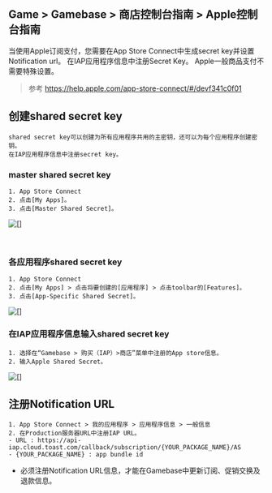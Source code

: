 ## Game > Gamebase > 商店控制台指南 > Apple控制台指南

当使用Apple订阅支付，您需要在App Store Connect中生成secret key并设置Notification url。
在IAP应用程序信息中注册Secret Key。
Apple一般商品支付不需要特殊设置。

> 参考
> https://help.apple.com/app-store-connect/#/devf341c0f01

## 创建shared secret key  
```
shared secret key可以创建为所有应用程序共用的主密钥，还可以为每个应用程序创建密钥。
在IAP应用程序信息中注册secret key。
```

### master shared secret key
```
1. App Store Connect
2. 点击[My Apps]。
3. 点击[Master Shared Secret]。   
```
![[]](http://static.toastoven.net/prod_gamebase/StoreConsoleGuide/iap-console-apple-shared-key-1.png)

<br>

### 各应用程序shared secret key
```
1. App Store Connect
2. 点击[My Apps] > 点击将要创建的[应用程序] > 点击toolbar的[Features]。
3. 点击[App-Specific Shared Secret]。
```
![[]](http://static.toastoven.net/prod_gamebase/StoreConsoleGuide/iap-console-apple-shared-key-2.png)


### 在IAP应用程序信息输入shared secret key
```
1. 选择在“Gamebase > 购买（IAP）>商店”菜单中注册的App store信息。
2. 输入Apple Shared Secret。
```
![[]](http://static.toastoven.net/prod_gamebase/StoreConsoleGuide/iap-console-apple-edit-gamebase.png)



## 注册Notification URL
```
1. App Store Connect > 我的应用程序 > 应用程序信息 > 一般信息 
2. 在Production服务器URL中注册IAP URL。
- URL : https://api-iap.cloud.toast.com/callback/subscription/{YOUR_PACKAGE_NAME}/AS
- {YOUR_PACKAGE_NAME} : app bundle id
```
- 必须注册Notification URL信息，才能在Gamebase中更新订阅、促销交换及退款信息。


